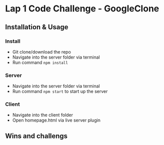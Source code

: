 # Lap 1 Code Challenge - GoogleClone

## Installation & Usage

### Install

- Git clone/download the repo
- Navigate into the server folder via terminal
- Run command `npm install`

### Server

- Navigate into the server folder via terminal
- Run command `npm start` to start up the server

### Client

- Navigate into the client folder
- Open homepage.html via live server plugin

## Wins and challengs
